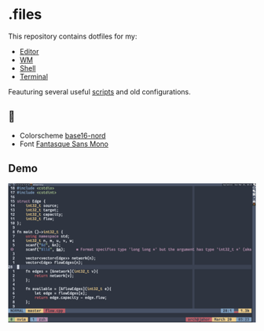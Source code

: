 # .files
This repository contains dotfiles for my:
- [Editor][1]
- [WM][2]
- [Shell][3]
- [Terminal][5]

Feauturing several useful [scripts][4] and old configurations.

## 👀
- Colorscheme [base16-nord](https://github.com/RRethy/nvim-base16)
- Font [Fantasque Sans Mono](https://github.com/belluzj/fantasque-sans)

## Demo
![Screenshot](assets/1647757430.png)

[1]: stowed/.config/nvim
[2]: stowed/.config/awesome
[3]: stowed/.zshrc
[4]: stowed/bin
[5]: stowed/.config/alacritty
